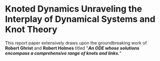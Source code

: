 # Knoted Dynamics Unraveling the Interplay of Dynamical Systems and Knot Theory #
This report paper extensively draws upon the groundbreaking work of **Robert Ghrist** and **Robert Holmes** titled "***An ODE whose solutions encompass a comprehensive range of knots and links.***"
